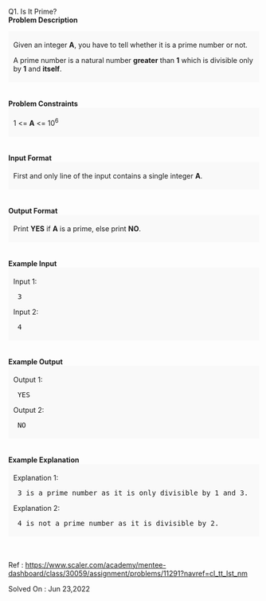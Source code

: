 <div class="layout">
    <div class="cr-problem-tab layout__content">
        <div class="cr-p-heading space-between">
            <div class="cr-p-heading__text">
                <p>Q1. Is It Prime?<br>
                    <strong>Problem Description</strong><br>
                </p>
                <div style="background-color: #f9f9f9; padding: 5px 10px; "><p>Given an integer <strong>A</strong>, you have to tell whether it is a prime number or not.</p><p></p>
<p>A prime number is a natural number <strong>greater</strong> than <strong>1</strong> which is divisible only by <strong>1</strong>
and <strong>itself</strong>.</p>
<p></p></div><br><br><strong>Problem Constraints</strong><br><div id="problem_constraints_markdown_content_value" style="background-color: #f9f9f9; padding: 5px 10px; "><p> 1 &lt;= <strong>A</strong> &lt;= 10<sup>6</sup> </p></div><br><br><strong>Input Format</strong><br><div id="input_format_markdown_content_value" style="background-color: #f9f9f9; padding: 5px 10px; "><p>First and only line of the input contains a single integer <strong>A</strong>.</p></div><br><br><strong>Output Format</strong><br><div id="output_format_markdown_content_value" style="background-color: #f9f9f9; padding: 5px 10px; "><p>Print <strong>YES</strong> if <strong>A</strong> is a prime, else print <strong>NO</strong>.</p></div><br><br><strong>Example Input</strong><br><div id="example_input_markdown_content_value" style="background-color: #f9f9f9; padding: 5px 10px; "><p>Input 1:</p><p></p>
<pre> 3 </pre>
<p>Input 2:</p>
<pre> 4 </pre>
<p></p></div><br><br><strong>Example Output</strong><br><div id="example_output_markdown_content_value" style="background-color: #f9f9f9; padding: 5px 10px; "><p>Output 1:</p><p></p>
<pre> YES </pre>
<p>Output 2:</p>
<pre> NO </pre>
<p></p></div><br><br><strong>Example Explanation</strong><br><div id="example_explanation_markdown_content_value" style="background-color: #f9f9f9; padding: 5px 10px; "><p>Explanation 1:</p><p></p>
<pre> 3 is a prime number as it is only divisible by 1 and 3.</pre>
<p>Explanation 2:</p>
<pre> 4 is not a prime number as it is divisible by 2.</pre>
<p></p></div><br><br><p></p></div></div></div></div>

Ref : https://www.scaler.com/academy/mentee-dashboard/class/30059/assignment/problems/11291?navref=cl_tt_lst_nm

Solved On : Jun 23,2022